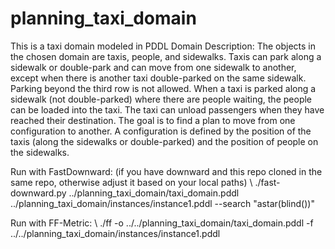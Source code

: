 # planning_taxi_domain
This is a taxi domain modeled in PDDL
Domain Description:
The objects in the chosen domain are taxis, people, and sidewalks. Taxis can park along a
sidewalk or double-park and can move from one sidewalk to another, except when there is
another taxi double-parked on the same sidewalk. Parking beyond the third row is not
allowed. When a taxi is parked along a sidewalk (not double-parked) where there are people
waiting, the people can be loaded into the taxi. The taxi can unload passengers when they
have reached their destination. The goal is to find a plan to move from one configuration to
another. A configuration is defined by the position of the taxis (along the sidewalks or
double-parked) and the position of people on the sidewalks.

Run with FastDownward: (if you have downward and this repo cloned in the same repo, otherwise adjust it based on your local paths) \\
./fast-downward.py ../planning_taxi_domain/taxi_domain.pddl ../planning_taxi_domain/instances/instance1.pddl --search "astar(blind())"


Run with FF-Metric: \\
./ff -o ../../planning_taxi_domain/taxi_domain.pddl -f ../../planning_taxi_domain/instances/instance1.pddl 
